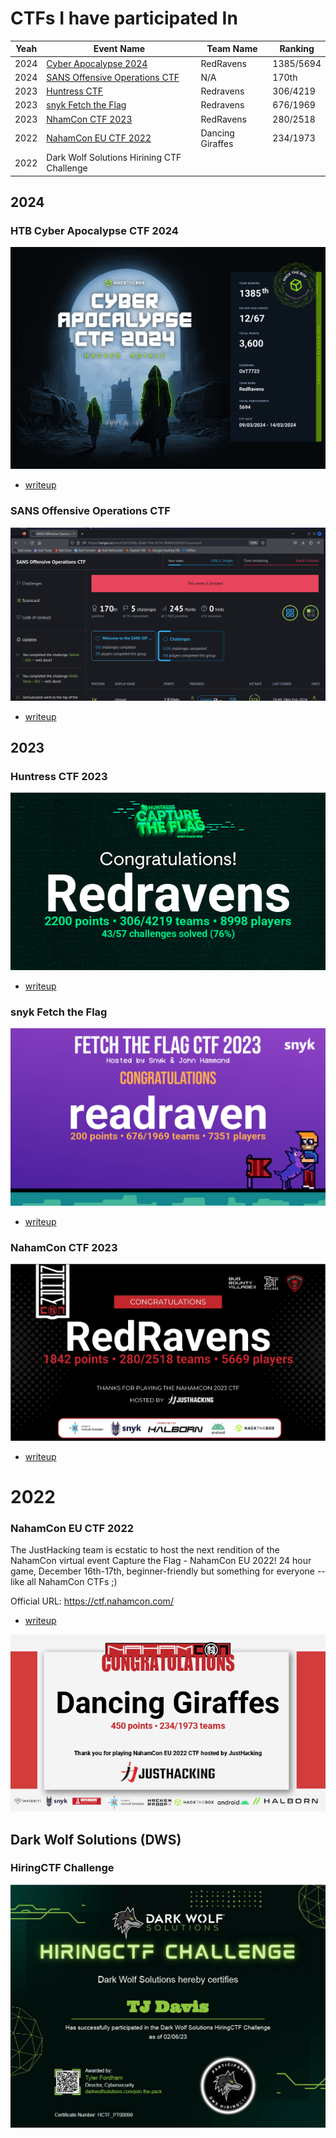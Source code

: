 # CTFs I have participated In

| Yeah | Event Name     | Team Name | Ranking |
| ---- | ----------     | --------- | ------- |
| 2024 | [Cyber Apocalypse 2024](CyberApocalypse2024/readme.md) | RedRavens | 1385/5694 |
| 2024 | [SANS Offensive Operations CTF](SANS_Offensive_Operations_CTF2024/readme.md) | N/A | 170th  |
| 2023 | [Huntress CTF](HuntressCTF2023/)   | Redravens | 306/4219 |
| 2023 | [snyk Fetch the Flag](Snyk_Fetch_The_Flag_2023/readme.md) | Redravens | 676/1969 |
| 2023 | [NhamCon CTF 2023](https://github.com/OxT7723/NahamCon2023CTF) | RedRavens | 280/2518 |
| 2022 | [NahamCon EU CTF 2022](https://github.com/OxT7723/NahamConCTF2022/blob/master/README.md)  | Dancing Giraffes | 234/1973 |
| 2022 | Dark Wolf Solutions Hirining CTF Challenge |  |  |


## 2024 

### HTB Cyber Apocalypse CTF 2024 
![HTB Cyber Apocalypse CTF 2024](CyberApocalypse2024/cert.png)
* [writeup](CyberApocalypse/readme.md)

### SANS Offensive Operations CTF

![SANS Offensive Operations CTF](SANS_Offensive_Operations_CTF2024/image.png)

* [writeup](SANS_Offensive_Operations_CTF2024/readme.md)

## 2023

### Huntress CTF 2023
![Huntress CTF 2023](HuntressCTF2023/cert.png)

* [writeup](HuntressCTF2023/readme.md)


### snyk Fetch the Flag
![Fetch the Flag](Snyk_Fetch_The_Flag_2023/certificate.png)

* [writeup](Snyk_Fetch_The_Flag_2023/readme.md)

### NahamCon CTF 2023

![NahamConCTF2023](https://github.com/OxT7723/NahamCon2023CTF/blob/main/NahamConCTF2023.png)

* [writeup](https://github.com/OxT7723/NahamCon2023CTF)

# 2022

### NahamCon EU CTF 2022
The JustHacking team is ecstatic to host the next rendition of the NahamCon virtual event Capture the Flag - NahamCon EU 2022! 24 hour game, December 16th-17th, beginner-friendly but something for everyone -- like all NahamCon CTFs ;)

Official URL: https://ctf.nahamcon.com/

* [writeup](https://github.com/OxT7723/NahamConCTF2022/blob/master/README.md)

![image](https://github.com/OxT7723/NahamConCTF2022/blob/master/images/NahamConCTF2022.png)


## Dark Wolf Solutions (DWS)
### HiringCTF Challenge
![image](/DWS/TJ%20Davis_Certificate1024_1.jpg)



